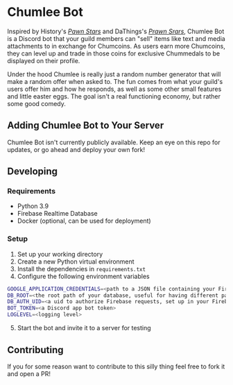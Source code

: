 # Chumlee Bot
Inspired by History's _[Pawn Stars](https://en.wikipedia.org/wiki/Pawn_Stars)_ and DaThings's 
_[Prawn Srars](https://www.youtube.com/watch?v=5mEJbX5pio8)_, Chumlee Bot is a Discord bot that your guild members
can "sell" items like text and media attachments to in exchange for Chumcoins. As users earn more Chumcoins, they
can level up and trade in those coins for exclusive Chummedals to be displayed on their profile.

Under the hood Chumlee is really just a random number generator that will make a random offer when asked to. The fun
comes from what your guild's users offer him and how he responds, as well as some other small features and little
easter eggs. The goal isn't a real functioning economy, but rather some good comedy.

## Adding Chumlee Bot to Your Server
Chumlee Bot isn't currently publicly available. Keep an eye on this repo for updates, or go ahead and deploy your own fork!

## Developing
### Requirements
- Python 3.9
- Firebase Realtime Database
- Docker (optional, can be used for deployment)

### Setup
1. Set up your working directory
2. Create a new Python virtual environment
3. Install the dependencies in `requirements.txt`
4. Configure the following environment variables
```sh
GOOGLE_APPLICATION_CREDENTIALS=<path to a JSON file containing your Firebase service account credentials>
DB_ROOT=<the root path of your database, useful for having different paths for dev and prod>
DB_AUTH_UID=<a uid to authorize Firebase requests, set up in your Firebase auth rules>
BOT_TOKEN=<a Discord app bot token>
LOGLEVEL=<logging level>
```
5. Start the bot and invite it to a server for testing

## Contributing
If you for some reason want to contribute to this silly thing feel free to fork it and open a PR!